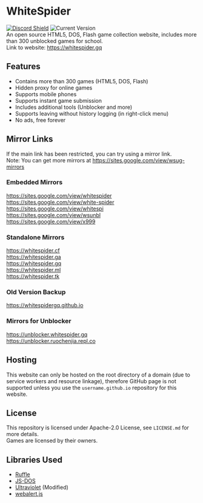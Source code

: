 # WhiteSpider
<a href="https://discord.gg/MWCNr2ANEz" target="_blank">![Discord Shield](https://discordapp.com/api/guilds/998658232207814667/widget.png?style=shield)</a> ![Current Version](https://img.shields.io/github/manifest-json/v/ruochenjia/whitespider?label=Release) <br/>
An open source HTML5, DOS, Flash game collection website, includes more than 300 unblocked games for school. <br />
Link to website: https://whitespider.gq

## Features
 - Contains more than 300 games (HTML5, DOS, Flash)
 - Hidden proxy for online games
 - Supports mobile phones
 - Supports instant game submission
 - Includes additional tools (Unblocker and more)
 - Supports leaving without history logging (in right-click menu)
 - No ads, free forever

## Mirror Links
If the main link has been restricted, you can try using a mirror link. <br />
Note: You can get more mirrors at https://sites.google.com/view/wsug-mirrors

### Embedded Mirrors
https://sites.google.com/view/whitespider <br />
https://sites.google.com/view/white-spider <br />
https://sites.google.com/view/whitespi <br />
https://sites.google.com/view/wsunbl <br />
https://sites.google.com/view/x999 <br />

### Standalone Mirrors
https://whitespider.cf <br />
https://whitespider.ga <br />
https://whitespider.gq <br />
https://whitespider.ml <br />
https://whitespider.tk <br />

### Old Version Backup
https://whitespidergq.github.io

### Mirrors for Unblocker
https://unblocker.whitespider.gq <br />
https://unblocker.ruochenjia.repl.co

## Hosting
This website can only be hosted on the root directory of a domain (due to service workers and resource linkage), therefore GitHub page is not supported unless you use the `username.github.io` repository for this website.

## License
This repository is licensed under Apache-2.0 License, see `LICENSE.md` for more details. <br />
Games are licensed by their owners.

## Libraries Used
 - <a href="https://ruffle.rs" target="_blank">Ruffle</a>
 - <a href="https://js-dos.com" target="_blank">JS-DOS</a>
 - <a href="https://github.com/titaniumnetwork-development/Ultraviolet" target="_blank">Ultraviolet</a> (Modified)
 - <a href="https://github.com/ruochenjia/webalert" target="_blank">webalert.js</a>
